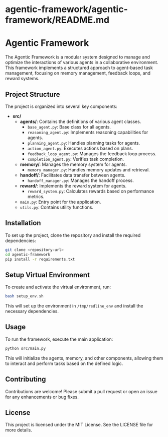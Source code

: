 # agentic-framework/agentic-framework/README.md

# Agentic Framework

The Agentic Framework is a modular system designed to manage and optimize the interactions of various agents in a collaborative environment. This framework implements a structured approach to agent-based task management, focusing on memory management, feedback loops, and reward systems.

## Project Structure

The project is organized into several key components:

- **src/**
  - **agents/**: Contains the definitions of various agent classes.
    - `base_agent.py`: Base class for all agents.
    - `reasoning_agent.py`: Implements reasoning capabilities for agents.
    - `planning_agent.py`: Handles planning tasks for agents.
    - `action_agent.py`: Executes actions based on plans.
    - `feedback_loop_agent.py`: Manages the feedback loop process.
    - `completion_agent.py`: Verifies task completion.
  - **memory/**: Manages the memory system for agents.
    - `memory_manager.py`: Handles memory updates and retrieval.
  - **handoff/**: Facilitates data transfer between agents.
    - `handoff_manager.py`: Manages the handoff process.
  - **reward/**: Implements the reward system for agents.
    - `reward_system.py`: Calculates rewards based on performance metrics.
  - `main.py`: Entry point for the application.
  - `utils.py`: Contains utility functions.

## Installation

To set up the project, clone the repository and install the required dependencies:

```bash
git clone <repository-url>
cd agentic-framework
pip install -r requirements.txt
```

## Setup Virtual Environment

To create and activate the virtual environment, run:

```bash
bash setup_env.sh
```

This will set up the environment in `/tmp/redline_env` and install the necessary dependencies.

## Usage

To run the framework, execute the main application:

```bash
python src/main.py
```

This will initialize the agents, memory, and other components, allowing them to interact and perform tasks based on the defined logic.

## Contributing

Contributions are welcome! Please submit a pull request or open an issue for any enhancements or bug fixes.

## License

This project is licensed under the MIT License. See the LICENSE file for more details.